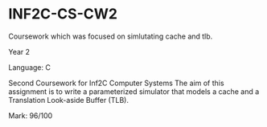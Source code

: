 # INF2C-CS-CW2
Coursework which was focused on simlutating cache and tlb.

Year 2

Language: C

Second Coursework for Inf2C Computer Systems
The aim of this assignment is to write a parameterized simulator that models a
cache and a Translation Look-aside Buffer (TLB).

Mark: 96/100
